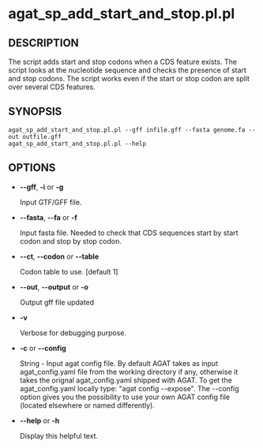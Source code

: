 # agat\_sp\_add\_start\_and\_stop.pl.pl

## DESCRIPTION

The script adds start and stop codons when a CDS feature exists.
The script looks at the nucleotide sequence and checks the presence of start and stop codons.
The script works even if the start or stop codon are split over several CDS features.

## SYNOPSIS

```
agat_sp_add_start_and_stop.pl.pl --gff infile.gff --fasta genome.fa --out outfile.gff
agat_sp_add_start_and_stop.pl.pl --help
```

## OPTIONS

- **--gff**, **-i** or **-g**

    Input GTF/GFF file.

- **--fasta**, **--fa** or **-f**

    Input fasta file. Needed to check that CDS sequences start by start codon and stop by stop codon.

- **--ct**, **--codon** or **--table**

    Codon table to use. \[default 1\]

- **--out**, **--output** or **-o**

    Output gff file updated

- **-v**

    Verbose for debugging purpose.

- **-c** or **--config**

    String - Input agat config file. By default AGAT takes as input agat_config.yaml file from the working directory if any,
    otherwise it takes the orignal agat_config.yaml shipped with AGAT. To get the agat_config.yaml locally type: "agat config --expose".
    The --config option gives you the possibility to use your own AGAT config file (located elsewhere or named differently).

- **--help** or **-h**

    Display this helpful text.

